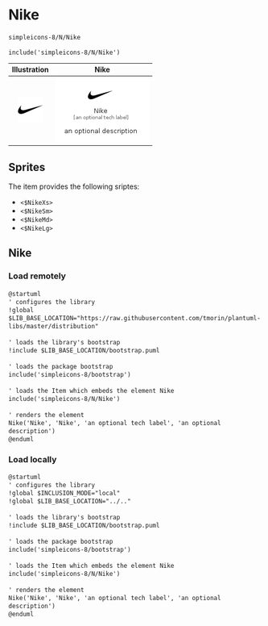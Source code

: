 # Nike


```text
simpleicons-8/N/Nike
```

```text
include('simpleicons-8/N/Nike')
```



| Illustration | Nike |
| :---: | :---: |
| ![illustration for Illustration](../../simpleicons-8/N/Nike.png) | ![illustration for Nike](../../simpleicons-8/N/Nike.Local.png) |



## Sprites
The item provides the following sriptes:

- `<$NikeXs>`
- `<$NikeSm>`
- `<$NikeMd>`
- `<$NikeLg>`





## Nike

### Load remotely
```plantuml
@startuml
' configures the library
!global $LIB_BASE_LOCATION="https://raw.githubusercontent.com/tmorin/plantuml-libs/master/distribution"

' loads the library's bootstrap
!include $LIB_BASE_LOCATION/bootstrap.puml

' loads the package bootstrap
include('simpleicons-8/bootstrap')

' loads the Item which embeds the element Nike
include('simpleicons-8/N/Nike')

' renders the element
Nike('Nike', 'Nike', 'an optional tech label', 'an optional description')
@enduml
```

### Load locally
```plantuml
@startuml
' configures the library
!global $INCLUSION_MODE="local"
!global $LIB_BASE_LOCATION="../.."

' loads the library's bootstrap
!include $LIB_BASE_LOCATION/bootstrap.puml

' loads the package bootstrap
include('simpleicons-8/bootstrap')

' loads the Item which embeds the element Nike
include('simpleicons-8/N/Nike')

' renders the element
Nike('Nike', 'Nike', 'an optional tech label', 'an optional description')
@enduml
```


